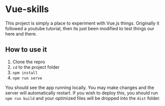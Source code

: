 # Vue-skills

This project is simply a place to experiment with Vue.js things.  Originally it followed a youtube tutorial, then its just been modified to test things our here and there.

## How to use it

1. Clone the repro
1. `cd` to the project folder 
1. `npm install`
1. `npm run serve`

You should see the app running locally.  You may make changes and the server will automatically restart. If you wish to deploy this, you should run `npm run build` and your optimized files will be dropped into the `dist` folder. 